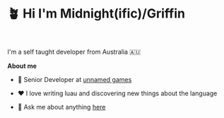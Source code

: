 # 🪴 Hi I'm Midnight(ific)/Griffin

<br />

I'm a self taught developer from Australia 🇦🇺

**About me**

- 💼 Senior Developer at [unnamed games](https://github.com/ungms)

- ❤️ I love writing luau and discovering new things about the language

- 💬 Ask me about anything [here](https://discordapp.com/users/723030262946070528/)
